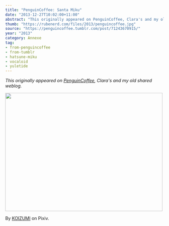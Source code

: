 ```yaml
---
title: "PenguinCoffee: Santa Miku"
date: "2013-12-27T10:02:00+11:00"
abstract: "This originally appeared on PenguinCoffee, Clara's and my old shared weblog."
thumb: "https://rubenerd.com/files/2013/penguincoffee.jpg"
source: "https://penguincoffee.tumblr.com/post/71243670915/"
year: "2013"
category: Annexe
tag:
- from-penguincoffee
- from-tumblr
- hatsune-miku
- vocaloid
- yuletide
---
```

*This originally appeared on [PenguinCoffee](https://rubenerd.com/tag/from-penguincoffee/), Clara's and my old shared weblog.*

<img src="https://rubenerd.com/files/museum/penguincoffee-71243670915@1x.jpg" alt="" style="width:500px; height:375px;" srcset="https://rubenerd.com/files/museum/penguincoffee-71243670915@1x.jpg 1x, https://rubenerd.com/files/museum/penguincoffee-71243670915@2x.jpg 2x" />

By <a href="http://www.pixiv.net/member_illust.php?mode=medium&amp;illust_id=40246492">KOIZUMI</a> on Pixiv. 


